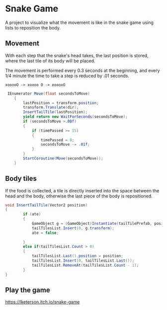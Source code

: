 # Snake Game

A project to visualize what the movement is like in the snake game using lists to reposition the body.

## Movement
With each step that the snake's head takes, the last position is stored, where the last tile of its body will be placed.

The movement is performed every 0.3 seconds at the beginning, and every 1/4 minute the time to take a step is reduced by .01 seconds.

```
xooooO -> xoooo O -> ooooxO
```
```csharp
 IEnumerator Move(float secondsToMove)
    {
        lastPosition = transform.position;
        transform.Translate(dir);
        InsertTailTile(lastPosition);
        yield return new WaitForSeconds(secondsToMove);
        if (secondsToMove >.08f)
        {
            if (timePassed >= 15)
            {
                timePassed = 0;
                secondsToMove -= .01f;
            }
        }
        StartCoroutine(Move(secondsToMove));
    }
```

## Body tiles

If the food is collected, a tile is directly inserted into the space between the head and the body, otherwise the last piece of the body is repositioned.
```csharp
void InsertTailTile(Vector2 position)
{    
        if (ate)
        {
            GameObject g = (GameObject)Instantiate(tailTilePrefab, position, Quaternion.identity);
            tailTilesList.Insert(0, g.transform);
            ate = false;
            
        }
        else if(tailTilesList.Count > 0)
        {
            tailTilesList.Last().position = position;
            tailTilesList.Insert(0, tailTilesList.Last());
            tailTilesList.RemoveAt(tailTilesList.Count - 1);
        }
}
```
## Play the game
https://lketerson.itch.io/snake-game
